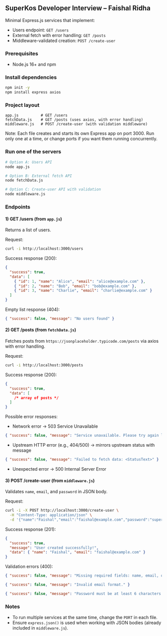 ## SuperKos Developer Interview – Faishal Ridha

Minimal Express.js services that implement:

- Users endpoint: `GET /users`
- External fetch with error handling: `GET /posts`
- Middleware-validated creation: `POST /create-user`

### Prerequisites

- Node.js 16+ and npm

### Install dependencies

```bash
npm init -y
npm install express axios
```

### Project layout

```
app.js          # GET /users
fetchData.js    # GET /posts (uses axios, with error handling)
middleware.js   # POST /create-user (with validation middleware)
```

Note: Each file creates and starts its own Express app on port 3000. Run only one at a time, or change ports if you want them running concurrently.

### Run one of the servers

```bash
# Option A: Users API
node app.js

# Option B: External fetch API
node fetchData.js

# Option C: Create-user API with validation
node middleware.js
```

### Endpoints

#### 1) GET /users (from `app.js`)

Returns a list of users.

Request:

```bash
curl -i http://localhost:3000/users
```

Success response (200):

```json
{
  "success": true,
  "data": [
    { "id": 1, "name": "Alice", "email": "alice@example.com" },
    { "id": 2, "name": "Bob", "email": "bob@example.com" },
    { "id": 3, "name": "Charlie", "email": "charlie@example.com" }
  ]
}
```

Empty list response (404):

```json
{ "success": false, "message": "No users found" }
```

#### 2) GET /posts (from `fetchData.js`)

Fetches posts from `https://jsonplaceholder.typicode.com/posts` via axios with error handling.

Request:

```bash
curl -i http://localhost:3000/posts
```

Success response (200):

```json
{
  "success": true,
  "data": [
    /* array of posts */
  ]
}
```

Possible error responses:

- Network error → 503 Service Unavailable

```json
{ "success": false, "message": "Service unavailable. Please try again later." }
```

- Upstream HTTP error (e.g., 404/500) → mirrors upstream status with message

```json
{ "success": false, "message": "Failed to fetch data: <StatusText>" }
```

- Unexpected error → 500 Internal Server Error

#### 3) POST /create-user (from `middleware.js`)

Validates `name`, `email`, and `password` in JSON body.

Request:

```bash
curl -i -X POST http://localhost:3000/create-user \
  -H "Content-Type: application/json" \
  -d '{"name":"Faishal","email":"faishal@example.com","password":"supersecure"}'
```

Success response (201):

```json
{
  "success": true,
  "message": "User created successfully!",
  "data": { "name": "Faishal", "email": "faishal@example.com" }
}
```

Validation errors (400):

```json
{ "success": false, "message": "Missing required fields: name, email, or password." }
```

```json
{ "success": false, "message": "Invalid email format." }
```

```json
{ "success": false, "message": "Password must be at least 6 characters long." }
```

### Notes

- To run multiple services at the same time, change the `PORT` in each file.
- Ensure `express.json()` is used when working with JSON bodies (already included in `middleware.js`).
